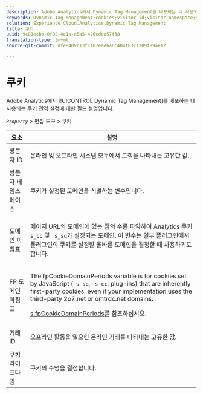 ```yaml
---
description: Adobe Analytics에서 Dynamic Tag Management를 배포하는 데 사용되는 쿠키 전역 설정에 대한 필드 설명입니다.
keywords: Dynamic Tag Management;cookies;visitor id;visitor namespace;domain periods;fp domain periods;transaction id;cookie lifetime
solution: Experience Cloud,Analytics,Dynamic Tag Management
title: 쿠키
uuid: 9c81ecbb-0f02-4c1a-a5a5-426cdea57f38
translation-type: tm+mt
source-git-commit: dfe8409b13fcf67eae6a0c404f83c1209f89ae12

---
```



# 쿠키

Adobe Analytics에서 [!UICONTROL Dynamic Tag Management]를 배포하는 데 사용되는 쿠키 전역 설정에 대한 필드 설명입니다.

*`Property`* > 편집 도구 > 쿠키

<table id="table_2758C770C91B4025AD74009B360D71F7"> 
 <thead> 
  <tr> 
   <th colname="col1" class="entry"> 요소 </th> 
   <th colname="col2" class="entry"> 설명 </th> 
  </tr> 
 </thead>
 <tbody> 
  <tr> 
   <td colname="col1"> 방문자 ID </td> 
   <td colname="col2"> <p>온라인 및 오프라인 시스템 모두에서 고객을 나타내는 고유한 값. </p> </td> 
  </tr> 
  <tr> 
   <td colname="col1"> 방문자 네임스페이스 </td> 
   <td colname="col2"> <p>쿠키가 설정된 도메인을 식별하는 변수입니다. </p> </td>
  </tr> 
  <tr> 
   <td colname="col1"> 도메인 마침표 </td> 
   <td colname="col2"> <p>페이지 URL의 도메인에 있는 점의 수를 파악하여 Analytics 쿠키 <code> s_cc</code> 및 <code> s_sq</code>가 설정되는 도메인. 이 변수는 일부 플러그인에서 플러그인의 쿠키를 설정할 올바른 도메인을 결정할 때 사용하기도 합니다. </p> </td> 
  </tr> 
  <tr> 
   <td colname="col1"> FP 도메인 마침표 </td> 
   <td colname="col2"> <p>The <span class="term"> fpCookieDomainPeriods</span> variable is for cookies set by JavaScript (<code> s_sq</code>, <code> s_cc</code>, plug-ins) that are inherently first-party cookies, even if your implementation uses the third-party <span class="filepath"> 2o7.net</span> or <span class="filepath"> omtrdc.net</span> domains. </p> <p><a href="/help/implement/vars/config-vars/fpcookiedomainperiods.md"  >s.fpCookieDomainPeriods</a>를 참조하십시오. </p> </td> 
  </tr> 
  <tr> 
   <td colname="col1"> 거래 ID </td> 
   <td colname="col2"> <p>오프라인 활동을 일으킨 온라인 거래를 나타내는 고유한 값. </p> </td> 
  </tr> 
  <tr> 
   <td colname="col1"> 쿠키 라이프타임 </td> 
   <td colname="col2"> <p>쿠키의 수명을 결정합니다. </p> </td> 
  </tr> 
 </tbody> 
</table>

